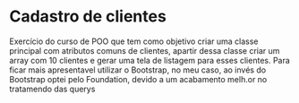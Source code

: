 # Cadastro de clientes



Exercício do curso de POO que tem como objetivo criar uma classe principal com atributos comuns de clientes, apartir dessa classe criar um array com 10 clientes e gerar uma tela de listagem para esses clientes.
Para ficar mais apresentavel utilizar o Bootstrap, no meu caso, ao invés do Bootstrap optei pelo Foundation, devido a um acabamento melh.or no tratamendo das querys
